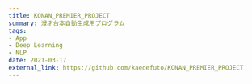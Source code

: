 ```yaml
---
title: KONAN_PREMIER_PROJECT
summary: 漫才台本自動生成用プログラム
tags:
- App
- Deep Learning
- NLP
date: 2021-03-17
external_link: https://github.com/kaedefuto/KONAN_PREMIER_PROJECT
---
```

